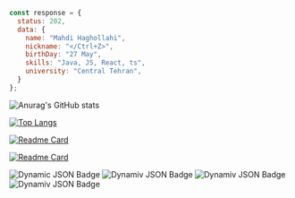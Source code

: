 ```javascript
const response = {
  status: 202,
  data: {
    name: "Mahdi Haghollahi",
    nickname: "</Ctrl+Z>",
    birthDay: "27 May",
    skills: "Java, JS, React, ts",
    university: "Central Tehran",
  }
};
````



![Anurag's GitHub stats](https://github-readme-stats.vercel.app/api?username=mahdihagollahi&show_icons=true&theme=tokyonight)

[![Top Langs](https://github-readme-stats.vercel.app/api/top-langs/?username=mahdihagollahi&layout=donut)](https://github.com/anuraghazra/github-readme-stats)

[![Readme Card](https://github-readme-stats.vercel.app/api/pin/?username=mahdihagollahi&repo=Booking-a-beauty-clinic)](https://github.com/mahdihagollahi/Booking-a-beauty-clinic)

[![Readme Card](https://github-readme-stats.vercel.app/api/pin/?username=mahdihagollahi&repo=sandoghProject)](https://github.com/mahdihagollahi/sandoghProject)

![Dynamic JSON Badge](https://img.shields.io/badge/React-FrontEnd-green)
![Dynamiv JSON Badge](https://img.shields.io/github/commit-activity/y/mahdihagollahi/Booking-a-beauty-clinic)
![Dynamiv JSON Badge](https://img.shields.io/github/languages/top/mahdihagollahi/Booking-a-beauty-clinic)
![Dynamiv JSON Badge](https://img.shields.io/github/stars/badges)
